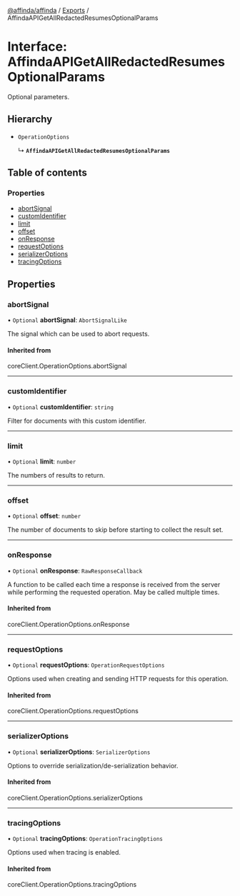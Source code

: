[@affinda/affinda](../README.md) / [Exports](../modules.md) / AffindaAPIGetAllRedactedResumesOptionalParams

# Interface: AffindaAPIGetAllRedactedResumesOptionalParams

Optional parameters.

## Hierarchy

- `OperationOptions`

  ↳ **`AffindaAPIGetAllRedactedResumesOptionalParams`**

## Table of contents

### Properties

- [abortSignal](AffindaAPIGetAllRedactedResumesOptionalParams.md#abortsignal)
- [customIdentifier](AffindaAPIGetAllRedactedResumesOptionalParams.md#customidentifier)
- [limit](AffindaAPIGetAllRedactedResumesOptionalParams.md#limit)
- [offset](AffindaAPIGetAllRedactedResumesOptionalParams.md#offset)
- [onResponse](AffindaAPIGetAllRedactedResumesOptionalParams.md#onresponse)
- [requestOptions](AffindaAPIGetAllRedactedResumesOptionalParams.md#requestoptions)
- [serializerOptions](AffindaAPIGetAllRedactedResumesOptionalParams.md#serializeroptions)
- [tracingOptions](AffindaAPIGetAllRedactedResumesOptionalParams.md#tracingoptions)

## Properties

### abortSignal

• `Optional` **abortSignal**: `AbortSignalLike`

The signal which can be used to abort requests.

#### Inherited from

coreClient.OperationOptions.abortSignal

___

### customIdentifier

• `Optional` **customIdentifier**: `string`

Filter for documents with this custom identifier.

___

### limit

• `Optional` **limit**: `number`

The numbers of results to return.

___

### offset

• `Optional` **offset**: `number`

The number of documents to skip before starting to collect the result set.

___

### onResponse

• `Optional` **onResponse**: `RawResponseCallback`

A function to be called each time a response is received from the server
while performing the requested operation.
May be called multiple times.

#### Inherited from

coreClient.OperationOptions.onResponse

___

### requestOptions

• `Optional` **requestOptions**: `OperationRequestOptions`

Options used when creating and sending HTTP requests for this operation.

#### Inherited from

coreClient.OperationOptions.requestOptions

___

### serializerOptions

• `Optional` **serializerOptions**: `SerializerOptions`

Options to override serialization/de-serialization behavior.

#### Inherited from

coreClient.OperationOptions.serializerOptions

___

### tracingOptions

• `Optional` **tracingOptions**: `OperationTracingOptions`

Options used when tracing is enabled.

#### Inherited from

coreClient.OperationOptions.tracingOptions
